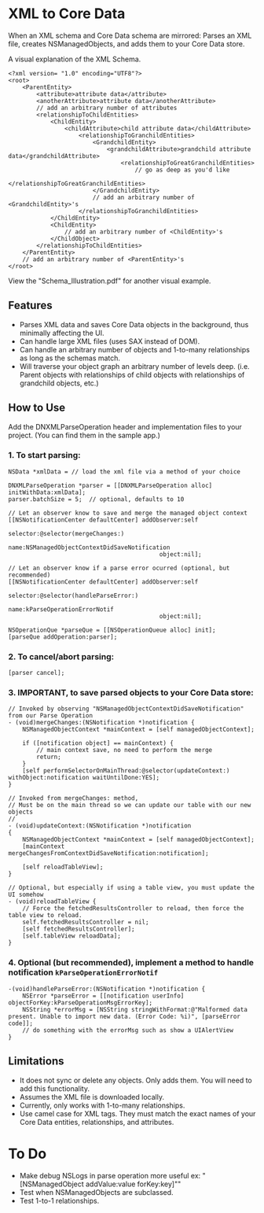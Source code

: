 # XML to Core Data
When an XML schema and Core Data schema are mirrored:  Parses an XML file, creates NSManagedObjects, and adds them to your Core Data store.

A visual explanation of the XML Schema.

    <?xml version= "1.0" encoding="UTF8"?>
    <root>
    	<ParentEntity>
    		<attribute>attribute data</attribute>
    		<anotherAttribute>attribute data</anotherAttribute>
            // add an arbitrary number of attributes
    		<relationshipToChildEntities>
    			<ChildEntity>
    				<childAttribute>child attribute data</childAttribute>
                        <relationshipToGranchildEntities>
                            <GrandchildEntity>
                                <grandchildAttribute>grandchild attribute data</grandchildAttribute>
                                    <relationshipToGreatGranchildEntities>
                                        // go as deep as you'd like
                                    </relationshipToGreatGranchildEntities>
                            </GrandchildEntity>
                            // add an arbitrary number of <GrandchildEntity>'s
                        </relationshipToGranchildEntities>
    			</ChildEntity>
                <ChildEntity>
                    // add an arbitrary number of <ChildEntity>'s
                </ChildObject>
            </relationshipToChildEntities>
        </ParentEntity>
        // add an arbitrary number of <ParentEntity>'s
    </root>

View the "Schema_Illustration.pdf" for another visual example.

## Features
* Parses XML data and saves Core Data objects in the background, thus minimally affecting the UI.
* Can handle large XML files (uses SAX instead of DOM).
* Can handle an arbitrary number of objects and 1-to-many relationships as long as the schemas match.
* Will traverse your object graph an arbitrary number of levels deep.  (i.e. Parent objects with relationships of child objects with relationships of grandchild objects, etc.)

## How to Use
Add the DNXMLParseOperation header and implementation files to your project.  (You can find them in the sample app.)

### 1. To start parsing:
    
    NSData *xmlData = // load the xml file via a method of your choice

    DNXMLParseOperation *parser = [[DNXMLParseOperation alloc] initWithData:xmlData];
    parser.batchSize = 5;  // optional, defaults to 10
    
    // Let an observer know to save and merge the managed object context
    [[NSNotificationCenter defaultCenter] addObserver:self
                                             selector:@selector(mergeChanges:)
                                                 name:NSManagedObjectContextDidSaveNotification
                                               object:nil];

    // Let an observer know if a parse error ocurred (optional, but recommended)                                        
    [[NSNotificationCenter defaultCenter] addObserver:self 
                                             selector:@selector(handleParseError:) 
                                                 name:kParseOperationErrorNotif 
                                               object:nil];
                                               
    NSOperationQue *parseQue = [[NSOperationQueue alloc] init];
    [parseQue addOperation:parser];

### 2. To cancel/abort parsing:

    [parser cancel];

### 3. IMPORTANT, to save parsed objects to your Core Data store: 

    // Invoked by observing "NSManagedObjectContextDidSaveNotification" from our Parse Operation
    - (void)mergeChanges:(NSNotification *)notification {
        NSManagedObjectContext *mainContext = [self managedObjectContext];
        
        if ([notification object] == mainContext) {
            // main context save, no need to perform the merge
            return;
        }
        [self performSelectorOnMainThread:@selector(updateContext:) withObject:notification waitUntilDone:YES];
    }

    // Invoked from mergeChanges: method,
    // Must be on the main thread so we can update our table with our new objects
    //
    - (void)updateContext:(NSNotification *)notification
    {
        NSManagedObjectContext *mainContext = [self managedObjectContext];
        [mainContext mergeChangesFromContextDidSaveNotification:notification];
        
        [self reloadTableView];
    }

    // Optional, but especially if using a table view, you must update the UI somehow
    - (void)reloadTableView {
        // Force the fetchedResultsController to reload, then force the table view to reload.
        self.fetchedResultsController = nil;
        [self fetchedResultsController];
        [self.tableView reloadData];
    }

### 4. Optional (but recommended), implement a method to handle notification `kParseOperationErrorNotif` 

    -(void)handleParseError:(NSNotification *)notification {
        NSError *parseError = [[notification userInfo] objectForKey:kParseOperationMsgErrorKey];
        NSString *errorMsg = [NSString stringWithFormat:@"Malformed data present. Unable to import new data. (Error Code: %i)", [parseError code]];
        // do something with the errorMsg such as show a UIAlertView
    }

## Limitations
* It does not sync or delete any objects.  Only adds them.  You will need to add this functionality.
* Assumes the XML file is downloaded locally.
* Currently, only works with 1-to-many relationships.
* Use camel case for XML tags.  They must match the exact names of your Core Data entities, relationships, and attributes.

# To Do
* Make debug NSLogs in parse operation more useful ex:  "[NSManagedObject addValue:value forKey:key]""
* Test when NSManagedObjects are subclassed.
* Test 1-to-1 relationships.